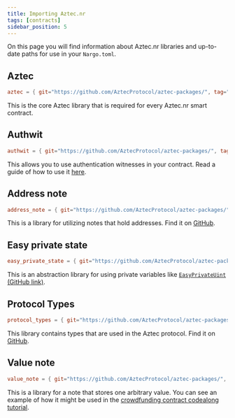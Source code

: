 ```yaml
---
title: Importing Aztec.nr
tags: [contracts]
sidebar_position: 5
---
```


On this page you will find information about Aztec.nr libraries and up-to-date paths for use in your `Nargo.toml`.

## Aztec

```toml
aztec = { git="https://github.com/AztecProtocol/aztec-packages/", tag="v0.87.2", directory="noir-projects/aztec-nr/aztec" }
```

This is the core Aztec library that is required for every Aztec.nr smart contract.

## Authwit

```toml
authwit = { git="https://github.com/AztecProtocol/aztec-packages/", tag="v0.87.2", directory="noir-projects/aztec-nr/authwit"}
```

This allows you to use authentication witnesses in your contract. Read a guide of how to use it [here](../../guides/smart_contracts/writing_contracts/authwit.md).

## Address note

```toml
address_note = { git="https://github.com/AztecProtocol/aztec-packages/", tag="v0.87.2", directory="noir-projects/aztec-nr/address-note" }
```

This is a library for utilizing notes that hold addresses. Find it on [GitHub](https://github.com/AztecProtocol/aztec-packages/tree/master/noir-projects/aztec-nr/address-note/src).

## Easy private state

```toml
easy_private_state = { git="https://github.com/AztecProtocol/aztec-packages/", tag="v0.87.2", directory="noir-projects/aztec-nr/easy-private-state" }
```

This is an abstraction library for using private variables like [`EasyPrivateUint` (GitHub link)](https://github.com/AztecProtocol/aztec-packages/blob/6c20b45993ee9cbd319ab8351e2722e0c912f427/noir-projects/aztec-nr/easy-private-state/src/easy_private_state.nr#L17).

## Protocol Types

```toml
protocol_types = { git="https://github.com/AztecProtocol/aztec-packages/", tag="v0.87.2", directory="noir-projects/noir-protocol-circuits/crates/types"}
```

This library contains types that are used in the Aztec protocol. Find it on [GitHub](https://github.com/AztecProtocol/aztec-packages/tree/master/noir-projects/noir-protocol-circuits/crates/types/src).

## Value note

```toml
value_note = { git="https://github.com/AztecProtocol/aztec-packages/", tag="v0.87.2", directory="noir-projects/aztec-nr/value-note" }
```

This is a library for a note that stores one arbitrary value. You can see an example of how it might be used in the [crowdfunding contract codealong tutorial](../../tutorials/codealong/contract_tutorials/crowdfunding_contract.md).
